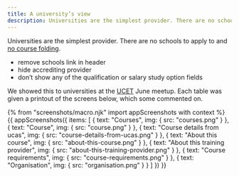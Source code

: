 ```yaml
---
title: A university’s view
description: Universities are the simplest provider. There are no schools to apply to and no course folding.
---
```

Universities are the simplest provider. There are no schools to apply to and [no course folding](/publish-teacher-training-courses/imported-from-ucas).

* remove schools link in header
* hide accrediting provider
* don’t show any of the qualification or salary study option fields

We showed this to universities at the [UCET](http://ucet.ac.uk/) June meetup. Each table was given a printout of the screens below, which some commented on.

{% from "screenshots/macro.njk" import appScreenshots with context %}
{{ appScreenshots({
  items: [
    {
      text: "Courses",
      img: { src: "courses.png" }
    },
    {
      text: "Course",
      img: { src: "course.png" }
    },
    {
      text: "Course details from ucas",
      img: { src: "course-details-from-ucas.png" }
    },
    {
      text: "About this course",
      img: { src: "about-this-course.png" }
    },
    {
      text: "About this training provider",
      img: { src: "about-this-training-provider.png" }
    },
    {
      text: "Course requirements",
      img: { src: "course-requirements.png" }
    },
    {
      text: "Organisation",
      img: { src: "organisation.png" }
    }
  ]
}) }}
